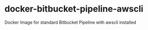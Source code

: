 # docker-bitbucket-pipeline-awscli
Docker Image for standard Bitbucket Pipeline with awscli installed
